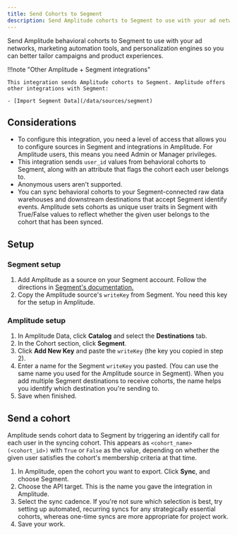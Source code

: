 ```yaml
---
title: Send Cohorts to Segment
description: Send Amplitude cohorts to Segment to use with your ad networks, marketing automation tools, and personalization engines to better tailor campaigns and product experiences.
---
```


Send Amplitude behavioral cohorts to Segment to use with your ad networks, marketing automation tools, and personalization engines so you can better tailor campaigns and product experiences.

!!!note "Other Amplitude + Segment integrations"

    This integration sends Amplitude cohorts to Segment. Amplitude offers other integrations with Segment: 

    - [Import Segment Data](/data/sources/segment)
 
## Considerations

- To configure this integration, you need a level of access that allows you to configure sources in Segment and integrations in Amplitude. For Amplitude users, this means you need Admin or Manager privileges.
- This integration sends `user_id` values from behavioral cohorts to Segment, along with an attribute that flags the cohort each user belongs to. 
- Anonymous users aren't supported.
- You can sync behavioral cohorts to your Segment-connected raw data warehouses and downstream destinations that accept Segment identify events. Amplitude sets cohorts as unique user traits in Segment with True/False values to reflect whether the given user belongs to the cohort that has been synced.

## Setup

### Segment setup

1. Add Amplitude as a source on your Segment account. Follow the directions in [Segment's documentation.](https://segment.com/docs/sources/cloud-apps/amplitude-cohorts/)
2. Copy the Amplitude source's `writeKey` from Segment. You need this key for the setup in Amplitude.

### Amplitude setup

1. In Amplitude Data, click **Catalog** and select the **Destinations** tab.
2. In the Cohort section, click **Segment**.
3. Click **Add New Key** and paste the `writeKey` (the key you copied in step 2).
4. Enter a name for the Segment `writeKey` you pasted. (You can use the same name you used for the Amplitude source in Segment). When you add multiple Segment destinations to receive cohorts, the name helps you identify which destination you're sending to. 
5. Save when finished.

## Send a cohort

Amplitude sends cohort data to Segment by triggering an identify call for each user in the syncing cohort. This appears as `<cohort_name> (<cohort_id>)` with `True` or `False` as the value, depending on whether the given user satisfies the cohort's membership criteria at that time.

1. In Amplitude, open the cohort you want to export. Click **Sync**, and choose Segment.
2. Choose the API target. This is the name you gave the integration in Amplitude.
3. Select the sync cadence. If you're not sure which selection is best, try setting up automated, recurring syncs for any strategically essential cohorts, whereas one-time syncs are more appropriate for project work.
4. Save your work.
